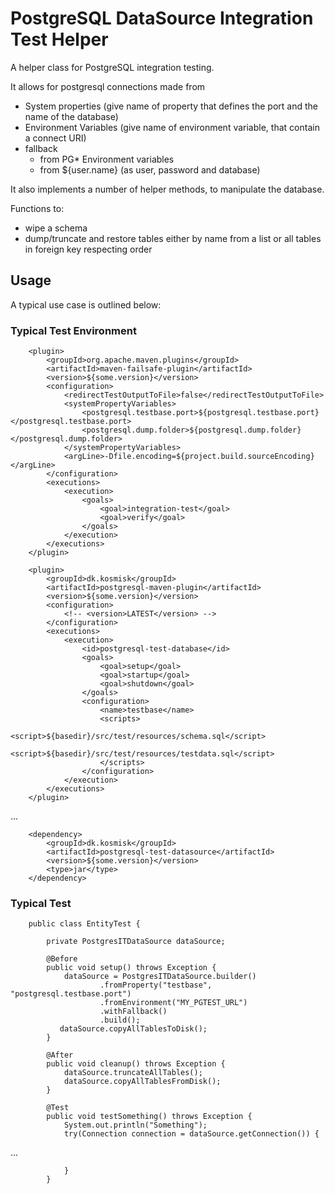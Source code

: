 # PostgreSQL DataSource Integration Test Helper

A helper class for PostgreSQL integration testing.

It allows for postgresql connections made from

* System properties (give name of property that defines the port and the name of the database)
* Environment Variables (give name of environment variable, that contain a connect URI)
* fallback
    * from PG* Environment variables
    * from ${user.name} (as user, password and database)

It also implements a number of helper methods, to manipulate the database.

Functions to:

* wipe a schema
* dump/truncate and restore tables either by name from a list or all tables in foreign key respecting order

## Usage

A typical use case is outlined below:

### Typical Test Environment

        <plugin>
            <groupId>org.apache.maven.plugins</groupId>
            <artifactId>maven-failsafe-plugin</artifactId>
            <version>${some.version}</version>
            <configuration>
                <redirectTestOutputToFile>false</redirectTestOutputToFile>
                <systemPropertyVariables>
                    <postgresql.testbase.port>${postgresql.testbase.port}</postgresql.testbase.port>
                    <postgresql.dump.folder>${postgresql.dump.folder}</postgresql.dump.folder>
                </systemPropertyVariables>
                <argLine>-Dfile.encoding=${project.build.sourceEncoding}</argLine>
            </configuration>
            <executions>
                <execution>
                    <goals>
                        <goal>integration-test</goal>
                        <goal>verify</goal>
                    </goals>
                </execution>
            </executions>
        </plugin>

        <plugin>
            <groupId>dk.kosmisk</groupId>
            <artifactId>postgresql-maven-plugin</artifactId>
            <version>${some.version}</version>
            <configuration>
                <!-- <version>LATEST</version> -->
            </configuration>
            <executions>
                <execution>
                    <id>postgresql-test-database</id>
                    <goals>
                        <goal>setup</goal>
                        <goal>startup</goal>
                        <goal>shutdown</goal>
                    </goals>
                    <configuration>
                        <name>testbase</name>
                        <scripts>
                            <script>${basedir}/src/test/resources/schema.sql</script>
                            <script>${basedir}/src/test/resources/testdata.sql</script>
                        </scripts>
                    </configuration>
                </execution>
            </executions>
        </plugin>

...

        <dependency>
            <groupId>dk.kosmisk</groupId>
            <artifactId>postgresql-test-datasource</artifactId>
            <version>${some.version}</version>
            <type>jar</type>
        </dependency>


### Typical Test

        public class EntityTest {

            private PostgresITDataSource dataSource;

            @Before
            public void setup() throws Exception {
                dataSource = PostgresITDataSource.builder()
                        .fromProperty("testbase", "postgresql.testbase.port")
                        .fromEnvironment("MY_PGTEST_URL")
                        .withFallback()
                        .build();
               dataSource.copyAllTablesToDisk();
            }

            @After
            public void cleanup() throws Exception {
                dataSource.truncateAllTables();
                dataSource.copyAllTablesFromDisk();
            }

            @Test
            public void testSomething() throws Exception {
                System.out.println("Something");
                try(Connection connection = dataSource.getConnection()) {

...

                }
            }

